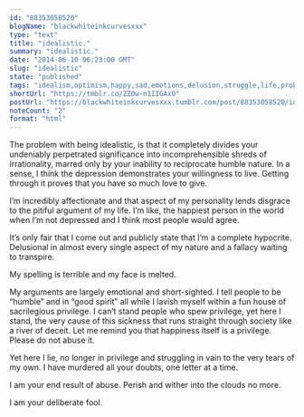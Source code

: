 ```yaml
---
id: "88353058520"
blogName: "blackwhiteinkcurvesxxx"
type: "text"
title: "idealistic."
summary: "idealistic."
date: "2014-06-10 06:23:00 GMT"
slug: "idealistic"
state: "published"
tags: "idealism,optimism,happy,sad,emotions,delusion,struggle,life,problem,irrational,humble,cocky,personality,poetry,spilled ink"
shortUrl: "https://tmblr.co/ZZ0w-n1IIGAxO"
postUrl: "https://blackwhiteinkcurvesxxx.tumblr.com/post/88353058520/idealistic"
noteCount: "2"
format: "html"
---
```


The problem with being idealistic, is that it completely divides your undeniably perpetrated significance into incomprehensible shreds of irrationality, marred only by your inability to reciprocate humble nature. In a sense, I think the depression demonstrates your willingness to live. Getting through it proves that you have so much love to give.

I’m incredibly affectionate and that aspect of my personality lends disgrace to the pitiful argument of my life. I’m like, the happiest person in the world when I’m not depressed and I think most people would agree.

It’s only fair that I come out and publicly state that I’m a complete hypocrite. Delusional in almost every single aspect of my nature and a fallacy waiting to transpire.

My spelling is terrible and my face is melted. 

My arguments are largely emotional and short-sighted. I tell people to be “humble” and in “good spirit” all while I lavish myself within a fun house of sacrilegious privilege. I can’t stand people who spew privilege, yet here I stand, the very cause of this sickness that runs straight through society like a river of deceit. Let me remind you that happiness itself is a privilege. Please do not abuse it.

Yet here I lie, no longer in privilege and struggling in vain to the very tears of my own. I have murdered all your doubts, one letter at a time. 

I am your end result of abuse. Perish and wither into the clouds no more. 

I am your deliberate fool.